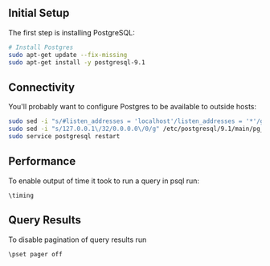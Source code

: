 Initial Setup
-------------

The first step is installing PostgreSQL:

```bash
# Install Postgres
sudo apt-get update --fix-missing
sudo apt-get install -y postgresql-9.1
```

Connectivity
------------

You'll probably want to configure Postgres to be available to outside hosts:

```bash
sudo sed -i "s/#listen_addresses = 'localhost'/listen_addresses = '*'/g" /etc/postgresql/9.1/main/postgresql.conf
sudo sed -i "s/127.0.0.1\/32/0.0.0.0\/0/g" /etc/postgresql/9.1/main/pg_hba.conf
sudo service postgresql restart
```

Performance
-----------

To enable output of time it took to run a query in psql run:

```
\timing
```

Query Results
-------------

To disable pagination of query results run

```
\pset pager off
```
